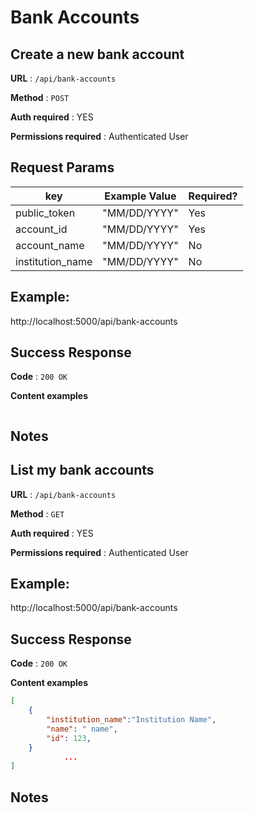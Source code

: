 # Bank Accounts

## Create a new bank account

**URL** : `/api/bank-accounts`

**Method** : `POST`

**Auth required** : YES

**Permissions required** : Authenticated User

## Request Params


| key                   | Example Value | Required?     |
| --------------------  | ------------  | ------------- |
| public_token          |  "MM/DD/YYYY" |     Yes       |
| account_id            |  "MM/DD/YYYY" |     Yes       |
| account_name          |  "MM/DD/YYYY" |      No       |
| institution_name      |  "MM/DD/YYYY" |      No       |


## Example:

http://localhost:5000/api/bank-accounts

## Success Response

**Code** : `200 OK`

**Content examples**


```json

```

## Notes

## List my bank accounts

**URL** : `/api/bank-accounts`

**Method** : `GET`

**Auth required** : YES

**Permissions required** : Authenticated User

## Example:

http://localhost:5000/api/bank-accounts

## Success Response

**Code** : `200 OK`

**Content examples**


```json
[
    {
        "institution_name":"Institution Name",
        "name": " name",
        "id": 123,
    }
            ...
]
```

## Notes